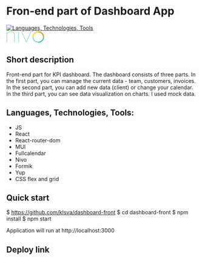 # Fron-end part of Dashboard App

[![Languages, Technologies, Tools](https://skillicons.dev/icons?i=js,react,materialui )](https://skillicons.dev)  
[![nivo charts](https://github.com/klsva/dashboard-front/blob/main/public/assets/nivo.png)](https://github.com/plouc/nivo)

## Short description
Front-end part for KPI dashboard. The dashboard consists of three parts. 
In the first part, you can manage the current data - team, customers, invoices. 
In the second part, you can add new data (client) or change your calendar. 
In the third part, you can see data visualization on charts.
I used mock data.


## Languages, Technologies, Tools:
* JS
* React
* React-router-dom
* MUI
* Fullcalendar
* Nivo
* Formik
* Yup
* CSS flex and grid

## Quick start

$ https://github.com/klsva/dashboard-front
$ cd dashboard-front
$ npm install
$ npm start

Application will run at http://localhost:3000

## Deploy link

